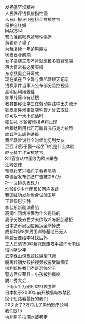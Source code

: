发扬塞罕坝精神  
人民网评钱枫被指性侵  
人民日报评明星粉丝群被禁言  
保护全红婵  
MAC544  
警方通报钱枫被曝性侵案  
黄希房子塌了  
为我复读一年的男朋友  
钱枫商业版图  
女子高烧三周不肯就医致多器官衰竭  
宿舍窗帘有必要买吗  
东京残奥会开幕式  
现在威在旦夕曝与黄旭熙聊天记录  
钱枫事件当事人公布部分监控视频  
高明远利用麦佳  
如果绿藤市有热搜  
教育部称让学生在劳动实践中出力流汗  
钱枫事件涉事饭店称警方曾去取证  
你可以一天不说话吗  
张伯礼 本轮疫情拐点将出现  
哈根达斯用代可可脂冒充巧克力被罚  
商丘学生虐狗通报  
黄旭熙曾说什么时候能见到女友  
豆豆 和彭于晏一起坐飞机是什么体验  
赵丽颖工作室被禁言  
S11官宣从中国改为欧洲举办  
汪峰定律  
难怪张艺兴嗑瓜子看着眼熟  
李诞因发布违法广告被罚87万  
孙一文镜头表现力  
均龄8岁少年团家长回应质疑  
我国成功发射融合试验卫星  
王建国怼宁静  
李佳航新剧演备胎  
高卿尘问烤冷面为什么是热的  
妻子分娩去世丈夫欲取冷冻胚胎遭拒  
日本造币局回应奥运金牌掉皮  
成都均龄8岁男团训练基地已无人  
柳碧云要给李冰找后妈  
工人日清150吨新冠医废双手被汗水泡烂  
恰同学少年  
云南保山惊现蛇纹巨型飞蛾  
脱离传销女孩拍视频披露受骗细节  
塔利班称我们不是恐怖分子  
警方回应莘县一小孩被狗撕咬  
脱口秀大会  
下雨天千万别用塑料袋套鞋  
日本拟于2030年前开放福岛核禁区  
换个思路看最好的我们  
22岁女子7万将儿子卖给医疗公司  
我们是15  
杭州男子拍潮水被卷走  
